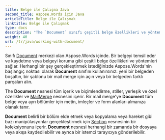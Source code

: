 ```yaml
---
title: Belge ile Çalışma Java
second_title: Aspose.Words için Java
articleTitle: Belge ile Çalışmak
linktitle: Belge ile Çalışmak
type: docs
description: "The `Document` sınıfı çeşitli belge özellikleri ve yöntemler sağlar. `Document` sınıfını, Aspose.Words ile yapmak istediğiniz her şey için başlangıç noktası olarak kullanırsınız. Java `Document` nesnesi kaydedilebilir bir dosyaya veya akışa ve ayrıca bir tarayıcıya gönderilebilir."
weight: 40
url: /tr/java/working-with-document/
---
```


Sınıfı [Document](https://reference.aspose.com/words/java/com.aspose.words/document/) merkezi olan Aspose.Words içinde. Bir belgeyi temsil eder ve kaydetme veya belgeyi koruma gibi çeşitli belge özellikleri ve yöntemleri sağlar. Herhangi bir şey gerçekleştirmek istediğinizde Aspose.Words'nin başlangıç noktası olarak **Document** sınıfını kullanırsınız: yeni bir belgeden boşaltın, bir şablonu bir mail merge için açın veya bir belgeden farklı parçaları alın.

The **Document** nesnesi tüm içerik ve biçimlendirme, stiller, yerleşik ve özel özellikler ve [MailMerge](https://reference.aspose.com/words/java/com.aspose.words/mailmerge/) nesnesini içerir. Bir mail merge'ye **Document** tüm belge veya ayrı bölümler için metin, imleçler ve form alanları almanıza olanak tanır.

**Document** belirli bir bölüm elde etmek veya kopyalama veya hareket gibi bazı manipülasyonlar gerçekleştirmek için [Section](https://reference.aspose.com/words/java/com.aspose.words/section/) nesnesinin bir koleksiyonunu içerir. **Document** nesnesi herhangi bir zamanda bir dosyaya veya akışa kaydedilebilir ve ayrıca bir istemci tarayıcıya gönderilebilir.
